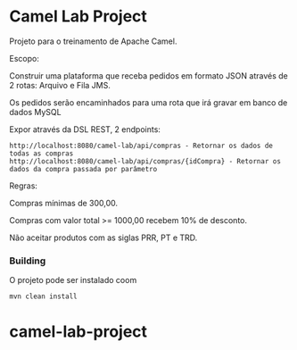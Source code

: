 # Camel Lab Project

Projeto para o treinamento de Apache Camel.

Escopo:

Construir uma plataforma que receba pedidos em formato JSON  através de 2 rotas: Arquivo e Fila JMS.

Os pedidos serão encaminhados para uma rota que irá gravar em banco de dados MySQL

Expor através da DSL REST, 2 endpoints:

	http://localhost:8080/camel-lab/api/compras - Retornar os dados de todas as compras
	http://localhost:8080/camel-lab/api/compras/{idCompra} - Retornar os dados da compra passada por parâmetro
	
Regras:

Compras mínimas de 300,00.

Compras com valor total >= 1000,00 recebem 10% de desconto. 

Não aceitar produtos com as siglas PRR, PT e TRD.

### Building

O projeto pode ser instalado coom

    mvn clean install


# camel-lab-project
